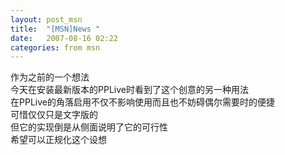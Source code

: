 ```yaml
---
layout: post_msn
title:  "[MSN]News "
date:   2007-08-16 02:22
categories: from msn
---
```

作为之前的一个想法  
今天在安装最新版本的PPLive时看到了这个创意的另一种用法  
在PPLive的角落启用不仅不影响使用而且也不妨碍偶尔需要时的便捷  
可惜仅仅只是文字版的  
但它的实现倒是从侧面说明了它的可行性  
希望可以正规化这个设想  